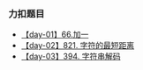 ### 力扣题目

- [【day-01】66.加一](https://github.com/Dark-volute/daily-algorithm/blob/main/basic/day-01.md)
- [【day-02】821. 字符的最短距离](https://github.com/Dark-volute/daily-algorithm/blob/main/basic/day-02.md)
- [【day-03】394. 字符串解码](https://github.com/Dark-volute/daily-algorithm/blob/main/basic/day-03.md)
